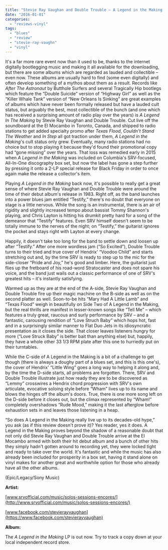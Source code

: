 ```yaml
---
title: "Stevie Ray Vaughan and Double Trouble – A Legend in the Making LP"
date: "2016-01-01"
categories: 
  - "reviews-vinyl"
tags: 
  - "blues"
  - "review"
  - "stevie-ray-vaughn"
  - "vinyl"
---
```


It's a far more rare event now than it used to be, thanks to the internet digitally bootlegging music and making it all available for the downloading, but there are some albums which are regarded as lauded and collectible – even now. These albums are usually hard to find (some even digitally) and often develop something of a mythos about them as a result. Records like _After The Astronaut_ by Butthole Surfers and several Tragically Hip bootlegs which feature the “Double Suicide” version of “Highway Girl” as well as the “Killer Whale Tank” version of “New Orleans Is Sinking” are great examples of albums which have never been formally released but have a lauded cult status, but arguably the best, most collectible of the bunch (and one which has received a surprising amount of radio play over the years) is _A Legend In The Making_ by Stevie Ray Vaughan and Double Trouble. Cut live off the soundboard at the El Mocambo in Toronto, Canada, and shipped to radio stations to get added specialty promo after _Texas Flood_, _Couldn't Stand The Weather_ and _In Step_ all got traction under them, _A Legend in the Making_'s cult status only grew. Eventually, many radio stations had no choice but to stop playing it because they'd found their promotional copy had “gone missing” over the years. That loss was remedied early in 2015 when _A Legend in the Making_ was included on Columbia's SRV-focused, All-In-One discography box set, but now the label has gone a step further by pressing it onto a 2-LP special release for Black Friday in order to once again make the release a collector's item.

Playing _A Legend in the Making_ back now, it's possible to really get a great sense of where Stevie Ray Vaughan and Double Trouble were around the time of their debut album's release in 1983. Right off, as the band launches into a power blues jam entitled “Testify,” there's no doubt that everyone on stage is a little nervous. While the song is an instrumental, there is an air of rigidity and slightly increased tempo about bassist Tommy Shannon's playing, and Chris Layton is hitting his drumkit pretty hard for a song of the demeanor that “Testify” features. Even SRV himself doesn't seem to be totally immune to the nerves of the night; on “Testify,” the guitarist ignores the pocket and stays right with Layton at every change.

Happily, it doesn't take too long for the band to settle down and loosen up after “Testify.” After one more wordless jam (“So Excited”), Double Trouble turns to their tried and true cover of Hendrix' “Voodoo Child” and starts stretching out and, by the time SRV is ready to step up to the mic for the side-closer “Pride and Joy,” he's good and limber. Here, the guitarist just flies up the fretboard of his road-word Stratocaster and does not spare his voice, and the band just wails out a classic performance of one of SRV's greatest hits – it's instantly satisfying.

Warmed up as they are at the end of the A-side, Stevie Ray Vaughan and Double Trouble fire up their magic machine on the B-side as well as on the second platter as well. Soon-to-be hits “Mary Had A Little Lamb” and “Texas Flood” weigh in beautifully on Side Two of A Legend in the Making, but the real thrills are manifest in lesser-known songs like “Tell Me” – which features a truly great, raucous and surly performance by SRV – and a fantastic, carousing rendition of “Love Struch Baby” which hops hot, fast and in a surprisingly similar manner to Flat Duo Jets in its idiosyncratic presentation as it closes the side. That closer leaves listeners hungry for more (“Love Struck Baby” is better bait than anything else) but, happily, they have a whole other 33 1/3 RPM plate after this one to hurriedly put on their turntables.

While the C-side of A Legend in the Making is a bit of a challenge to get though (there is always a doughy part of a blues set, and this is this one's), the cover of Hendrix' “Little Wing” goes a long way to helping it along and, by the time the D-side starts, all problems are forgotten. There, SRV and Double Trouble illustrate just how ready they are to be discovered as “Lemmy” crosswires a Hendrix chord progression with SRV's own articulate, evocative soloing style before “Wham” lives up to its name and blows the hinges off the album's doors. True, there is one more song left on the D-side before it closes out, but the climax represented by “Wham!” completely overshadows “Rude Mood,” making it the last afterglow before exhaustion sets in and leaves those listening in a heap.

“So does A Legend in the Making really live up to its decades-old hype,” you ask (as if this review doesn't prove it)? Yes reader, yes it does. A Legend in the Making proves beyond the shadow of a reasonable doubt that not only did Stevie Ray Vaughan and Double Trouble arrive at the El Mocambo armed with both their hit debut album and a bunch of other hits they simply hadn't gotten around to recording yet, they were locked tight and ready to take over the world. It's fantastic and while the music has also already been included for prosperity in a box set, having it stand alone on vinyl makes for another great and worthwhile option for those who already have all the other albums.

(Epic/Legacy/Sony Music)

**Artist:**

[www.srvofficial.com/music/solos-sessions-encores/](http://www.srvofficial.com/music/solos-sessions-encores/)

[www.facebook.com/stevierayvaughan](https://www.facebook.com/stevierayvaughan)

**Album:**

The _A Legend in the Making_ LP is out now. Try to track a copy down at your local independent record store.
